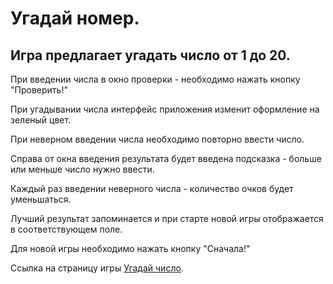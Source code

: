 # Угадай номер.
## Игра предлагает угадать число от 1 до 20.

При введении числа в окно проверки - необходимо нажать кнопку "Проверить!"

При угадывании числа интерфейс приложения изменит оформление на зеленый цвет.

При неверном введении числа необходимо повторно ввести число.

Справа от окна введения результата будет введена подсказка - больше или меньше число нужно ввести.

Каждый раз введении неверного числа - количество очков будет уменьшаться.

Лучший результат запоминается и при старте новой игры отображается в соответствующем поле.

Для новой игры необходимо нажать кнопку "Сначала!"


Ссылка на страницу игры [Угадай число](https://straussjack.github.io/Guess-number/).



